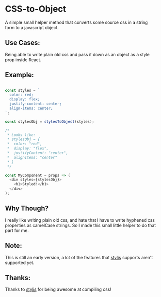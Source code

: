# CSS-to-Object

A simple small helper method that converts some source css in a string form to
a javascript object.

## Use Cases:

Being able to write plain old css and pass it down as an object as a style prop
inside React.

## Example:

```javascript

const styles = `
  color: red;
  display: flex;
  justify-content: center;
  align-items: center;
`;

const stylesObj = stylesToObject(styles);

/*
 * Looks like:
 * stylesObj = {
 *  color: "red",
 *  display: "flex",
 *  justifyContent: "center",
 *  alignItems: "center"
 * }
 */

const MyComponent = props => (
  <div styles={stylesObj}>
    <h1>Styled!</h1>
  </div>
);
```

## Why Though?

I really like writing plain old css, and hate that I have to write hyphened css
properties as camelCase strings. So I made this small little helper to do that
part for me.


## Note:

This is still an early version, a lot of the features that [stylis](https://github.com/thysultan/stylis.js) supports aren't supported yet.

## Thanks:

Thanks to [stylis](https://github.com/thysultan/stylis.js) for being awesome at compiling
css!
